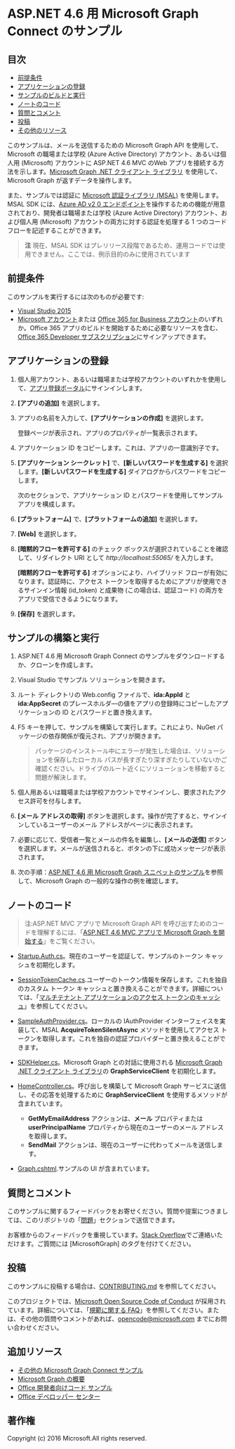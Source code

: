 ﻿# <a name="microsoft-graph-connect-sample-for-asp.net-4.6"></a>ASP.NET 4.6 用 Microsoft Graph Connect のサンプル

## <a name="table-of-contents"></a>目次

* [前提条件](#prerequisites)
* [アプリケーションの登録](#register-the-application)
* [サンプルのビルドと実行](#build-and-run-the-sample)
* [ノートのコード](#code-of-note)
* [質問とコメント](#questions-and-comments)
* [投稿](#contributing)
* [その他のリソース](#additional-resources)

このサンプルは、メールを送信するための Microsoft Graph API を使用して、Microsoft の職場または学校 (Azure Active Directory) アカウント、あるいは個人用 (Microsoft) アカウントに ASP.NET 4.6 MVC のWeb アプリを接続する方法を示します。[Microsoft Graph .NET クライアント ライブラリ](https://github.com/microsoftgraph/msgraph-sdk-dotnet) を使用して、Microsoft Graph が返すデータを操作します。 

また、サンプルでは認証に [Microsoft 認証ライブラリ (MSAL)](https://www.nuget.org/packages/Microsoft.Identity.Client/) を使用します。MSAL SDK には、[Azure AD v2 0 エンドポイント](https://azure.microsoft.com/en-us/documentation/articles/active-directory-appmodel-v2-overview)を操作するための機能が用意されており、開発者は職場または学校 (Azure Active Directory) アカウント、および個人用 (Microsoft) アカウントの両方に対する認証を処理する 1 つのコード フローを記述することができます。

 > **注** 現在、MSAL SDK はプレリリース段階であるため、運用コードでは使用できません。ここでは、例示目的のみに使用されています

## <a name="prerequisites"></a>前提条件

このサンプルを実行するには次のものが必要です:  

  * [Visual Studio 2015](https://www.visualstudio.com/en-us/downloads) 
  * [Microsoft アカウント](https://www.outlook.com)または [Office 365 for Business アカウント](https://msdn.microsoft.com/en-us/office/office365/howto/setup-development-environment#bk_Office365Account)のいずれか。Office 365 アプリのビルドを開始するために必要なリソースを含む、[Office 365 Developer サブスクリプション](https://msdn.microsoft.com/en-us/office/office365/howto/setup-development-environment#bk_Office365Account)にサインアップできます。

## <a name="register-the-application"></a>アプリケーションの登録

1. 個人用アカウント、あるいは職場または学校アカウントのいずれかを使用して、[アプリ登録ポータル](https://apps.dev.microsoft.com/)にサインインします。

2. **[アプリの追加]** を選択します。

3. アプリの名前を入力して、**[アプリケーションの作成]** を選択します。 
    
   登録ページが表示され、アプリのプロパティが一覧表示されます。

4. アプリケーション ID をコピーします。これは、アプリの一意識別子です。 

5. **[アプリケーション シークレット]** で、**[新しいパスワードを生成する]** を選択します。**[新しいパスワードを生成する]** ダイアログからパスワードをコピーします。

   次のセクションで、アプリケーション ID とパスワードを使用してサンプル アプリを構成します。 

6. **[プラットフォーム]** で、**[プラットフォームの追加]** を選択します。

7. **[Web]** を選択します。

8. **[暗黙的フローを許可する]** のチェック ボックスが選択されていることを確認して、リダイレクト URI として *http://localhost:55065/* を入力します。 

   **[暗黙的フローを許可する]** オプションにより、ハイブリッド フローが有効になります。認証時に、アクセス トークンを取得するためにアプリが使用できるサインイン情報 (id_token) と成果物 (この場合は、認証コード) の両方をアプリで受信できるようになります。

9. **[保存]** を選択します。

## <a name="build-and-run-the-sample"></a>サンプルの構築と実行

1. ASP.NET 4.6 用 Microsoft Graph Connect のサンプルをダウンロードするか、クローンを作成します。

2. Visual Studio でサンプル ソリューションを開きます。

3. ルート ディレクトリの Web.config ファイルで、**ida:AppId** と **ida:AppSecret** のプレースホルダ―の値をアプリの登録時にコピーしたアプリケーションの ID とパスワードと置き換えます。

4. F5 キーを押して、サンプルを構築して実行します。これにより、NuGet パッケージの依存関係が復元され、アプリが開きます。

   >パッケージのインストール中にエラーが発生した場合は、ソリューションを保存したローカル パスが長すぎたり深すぎたりしていないかご確認ください。ドライブのルート近くにソリューションを移動すると問題が解決します。

5. 個人用あるいは職場または学校アカウントでサインインし、要求されたアクセス許可を付与します。

6. **[メール アドレスの取得]** ボタンを選択します。操作が完了すると、サインインしているユーザーのメール アドレスがページに表示されます。

7. 必要に応じて、受信者一覧とメールの件名を編集し、**[メールの送信]** ボタンを選択します。メールが送信されると、ボタンの下に成功メッセージが表示されます。

8. 次の手順：[ASP.NET 4.6 用 Microsoft Graph スニペットのサンプル](https://github.com/microsoftgraph/aspnet-snippets-sample)を参照して、Microsoft Graph の一般的な操作の例を確認します。

## <a name="code-of-note"></a>ノートのコード

> 注:ASP.NET MVC アプリで Microsoft Graph API を呼び出すためのコードを理解するには、「[ASP.NET 4.6 MVC アプリで Microsoft Graph を開始する](https://graph.microsoft.io/en-us/docs/platform/aspnetmvc)」をご覧ください。

- [Startup.Auth.cs](/Microsoft%20Graph%20SDK%20ASPNET%20Connect/Microsoft%20Graph%20SDK%20ASPNET%20Connect/App_Start/Startup.Auth.cs)。現在のユーザーを認証して、サンプルのトークン キャッシュを初期化します。

- [SessionTokenCache.cs](/Microsoft%20Graph%20SDK%20ASPNET%20Connect/Microsoft%20Graph%20SDK%20ASPNET%20Connect/TokenStorage/SessionTokenCache.cs).ユーザーのトークン情報を保存します。これを独自のカスタム トークン キャッシュと置き換えることができます。詳細については、「[マルチテナント アプリケーションのアクセス トークンのキャッシュ](https://azure.microsoft.com/en-us/documentation/articles/guidance-multitenant-identity-token-cache/)」を参照してください。

- [SampleAuthProvider.cs](/Microsoft%20Graph%20SDK%20ASPNET%20Connect/Microsoft%20Graph%20SDK%20ASPNET%20Connect/Helpers/SampleAuthProvider.cs)。ローカルの IAuthProvider インターフェイスを実装して、MSAL **AcquireTokenSilentAsync** メソッドを使用してアクセス トークンを取得します。これを独自の認証プロバイダーと置き換えることができます。 

- [SDKHelper.cs](/Microsoft%20Graph%20SDK%20ASPNET%20Connect/Microsoft%20Graph%20SDK%20ASPNET%20Connect/Helpers/SDKHelper.cs)。Microsoft Graph との対話に使用される [Microsoft Graph .NET クライアント ライブラリ](https://github.com/microsoftgraph/msgraph-sdk-dotnet)の **GraphServiceClient** を初期化します。

- [HomeController.cs](/Microsoft%20Graph%20SDK%20ASPNET%20Connect/Microsoft%20Graph%20SDK%20ASPNET%20Connect/Controllers/HomeController.cs)。呼び出しを構築して Microsoft Graph サービスに送信し、その応答を処理するために **GraphServiceClient** を使用するメソッドが含まれています。
   - **GetMyEmailAddress** アクションは、**メール** プロパティまたは **userPrincipalName** プロパティから現在のユーザーのメール アドレスを取得します。
   - **SendMail** アクションは、現在のユーザーに代わってメールを送信します。

- [Graph.cshtml](/Microsoft%20Graph%20SDK%20ASPNET%20Connect/Microsoft%20Graph%20SDK%20ASPNET%20Connect/Views/Home/Graph.cshtml).サンプルの UI が含まれています。 

## <a name="questions-and-comments"></a>質問とコメント

このサンプルに関するフィードバックをお寄せください。質問や提案につきましては、このリポジトリの「[問題](https://github.com/microsoftgraph/aspnet-connect-sample/issues)」セクションで送信できます。

お客様からのフィードバックを重視しています。[Stack Overflow](http://stackoverflow.com/questions/tagged/microsoftgraph)でご連絡いただけます。ご質問には [MicrosoftGraph] のタグを付けてください。

## <a name="contributing"></a>投稿 ##

このサンプルに投稿する場合は、[CONTRIBUTING.md](CONTRIBUTING.md) を参照してください。

このプロジェクトでは、[Microsoft Open Source Code of Conduct](https://opensource.microsoft.com/codeofconduct/) が採用されています。詳細については、「[規範に関する FAQ](https://opensource.microsoft.com/codeofconduct/faq/)」を参照してください。または、その他の質問やコメントがあれば、[opencode@microsoft.com](mailto:opencode@microsoft.com) までにお問い合わせください。

## <a name="additional-resources"></a>追加リソース

- [その他の Microsoft Graph Connect サンプル](https://github.com/MicrosoftGraph?utf8=%E2%9C%93&query=-Connect)
- [Microsoft Graph の概要](http://graph.microsoft.io)
- [Office 開発者向けコード サンプル](http://dev.office.com/code-samples)
- [Office デベロッパー センター](http://dev.office.com/)

## <a name="copyright"></a>著作権
Copyright (c) 2016 Microsoft.All rights reserved.



